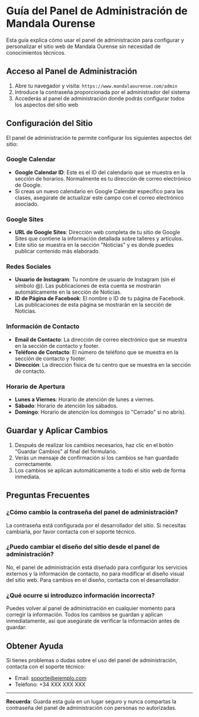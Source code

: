 # Guía del Panel de Administración de Mandala Ourense

Esta guía explica cómo usar el panel de administración para configurar y personalizar el sitio web de Mandala Ourense sin necesidad de conocimientos técnicos.

## Acceso al Panel de Administración

1. Abre tu navegador y visita: `https://www.mandalaourense.com/admin`
2. Introduce la contraseña proporcionada por el administrador del sistema
3. Accederás al panel de administración donde podrás configurar todos los aspectos del sitio web

## Configuración del Sitio

El panel de administración te permite configurar los siguientes aspectos del sitio:

### Google Calendar

- **Google Calendar ID**: Este es el ID del calendario que se muestra en la sección de horarios. Normalmente es tu dirección de correo electrónico de Google.
- Si creas un nuevo calendario en Google Calendar específico para las clases, asegúrate de actualizar este campo con el correo electrónico asociado.

### Google Sites

- **URL de Google Sites**: Dirección web completa de tu sitio de Google Sites que contiene la información detallada sobre talleres y artículos.
- Este sitio se muestra en la sección "Noticias" y es donde puedes publicar contenido más elaborado.

### Redes Sociales

- **Usuario de Instagram**: Tu nombre de usuario de Instagram (sin el símbolo @). Las publicaciones de esta cuenta se mostrarán automáticamente en la sección de Noticias.
- **ID de Página de Facebook**: El nombre o ID de tu página de Facebook. Las publicaciones de esta página se mostrarán en la sección de Noticias.

### Información de Contacto

- **Email de Contacto**: La dirección de correo electrónico que se muestra en la sección de contacto y footer.
- **Teléfono de Contacto**: El número de teléfono que se muestra en la sección de contacto y footer.
- **Dirección**: La dirección física de tu centro que se muestra en la sección de contacto.

### Horario de Apertura

- **Lunes a Viernes**: Horario de atención de lunes a viernes.
- **Sábado**: Horario de atención los sábados.
- **Domingo**: Horario de atención los domingos (o "Cerrado" si no abrís).

## Guardar y Aplicar Cambios

1. Después de realizar los cambios necesarios, haz clic en el botón "Guardar Cambios" al final del formulario.
2. Verás un mensaje de confirmación si los cambios se han guardado correctamente.
3. Los cambios se aplican automáticamente a todo el sitio web de forma inmediata.

## Preguntas Frecuentes

### ¿Cómo cambio la contraseña del panel de administración?

La contraseña está configurada por el desarrollador del sitio. Si necesitas cambiarla, por favor contacta con el soporte técnico.

### ¿Puedo cambiar el diseño del sitio desde el panel de administración?

No, el panel de administración está diseñado para configurar los servicios externos y la información de contacto, no para modificar el diseño visual del sitio web. Para cambios en el diseño, contacta con el desarrollador.

### ¿Qué ocurre si introduzco información incorrecta?

Puedes volver al panel de administración en cualquier momento para corregir la información. Todos los cambios se guardan y aplican inmediatamente, así que asegúrate de verificar la información antes de guardar.

## Obtener Ayuda

Si tienes problemas o dudas sobre el uso del panel de administración, contacta con el soporte técnico:

- Email: soporte@ejemplo.com
- Teléfono: +34 XXX XXX XXX

---

**Recuerda**: Guarda esta guía en un lugar seguro y nunca compartas la contraseña del panel de administración con personas no autorizadas.